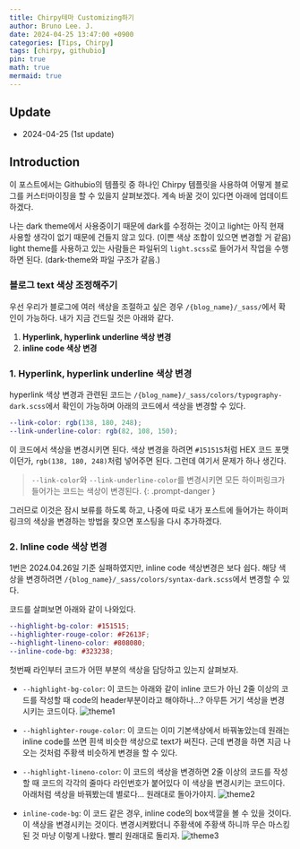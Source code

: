 ```yaml
---
title: Chirpy테마 Customizing하기
author: Bruno Lee. J.
date: 2024-04-25 13:47:00 +0900
categories: [Tips, Chirpy]
tags: [chirpy, githubio]
pin: true
math: true
mermaid: true
---
```


## Update
- 2024-04-25 (1st update)

## Introduction
이 포스트에서는 Githubio의 템플릿 중 하나인 Chirpy 템플릿을 사용하여 어떻게 블로그를 커스터마이징을 할 수 있을지 살펴보겠다. 계속 바꿀 것이 있다면 아래에 업데이트 하겠다.

나는 dark theme에서 사용중이기 때문에 dark를 수정하는 것이고 light는 아직 현재 사용할 생각이 없기 때문에 건들지 않고 있다. (이쁜 색상 조합이 있으면 변경할 거 같음) light theme를 사용하고 있는 사람들은 파일뒤의 `light.scss`로 들어가서 작업을 수행하면 된다. (dark-theme와 파일 구조가 같음.)

### 블로그 text 색상 조정해주기
우선 우리가 블로그에 여러 색상을 조절하고 싶은 경우 `/{blog_name}/_sass/`에서 확인이 가능하다. 내가 지금 건드릴 것은 아래와 같다.
1. **Hyperlink, hyperlink underline 색상 변경**
2. **inline code 색상 변경**

### 1. Hyperlink, hyperlink underline 색상 변경
hyperlink 색상 변경과 관련된 코드는 `/{blog_name}/_sass/colors/typography-dark.scss`에서 확인이 가능하며 아래의 코드에서 색상을 변경할 수 있다.

```scss
--link-color: rgb(138, 180, 248);
--link-underline-color: rgb(82, 108, 150);
```

이 코드에서 색상을 변경시키면 된다. 색상 변경을 하려면 `#151515`처럼 HEX 코드 포맷이던가, `rgb(138, 180, 248)`처럼 넣어주면 된다. 그런데 여기서 문제가 하나 생긴다.
> `--link-color`와 `--link-underline-color`를 변경시키면 모든 하이퍼링크가 들어가는 코드는 색상이 변경된다.
{: .prompt-danger }

그러므로 이것은 잠시 보류를 하도록 하고, 나중에 따로 내가 포스트에 들어가는 하이퍼링크의 색상을 변경하는 방법을 찾으면 포스팅을 다시 추가하겠다.

### 2. Inline code 색상 변경
1번은 2024.04.26일 기준 실패하였지만, inline code 색상변경은 보다 쉽다. 해당 색상을 변경하려면 `/{blog_name}/_sass/colors/syntax-dark.scss`에서 변경할 수 있다.

코드를 살펴보면 아래와 같이 나와있다.

```scss
--highlight-bg-color: #151515;
--highlighter-rouge-color: #F2613F;
--highlight-lineno-color: #808080;
--inline-code-bg: #323238;
```

첫번째 라인부터 코드가 어떤 부분의 색상을 담당하고 있는지 살펴보자.

- `--highlight-bg-color`: 이 코드는 아래와 같이 inline 코드가 아닌 2줄 이상의 코드를 작성할 때 code의 header부분이라고 해야하나...? 아무튼 거기 색상을 변경시키는 코드이다.
![theme1](https://github.com/cotes2020/jekyll-theme-chirpy/assets/62800365/ed92c138-4e48-4d56-8de5-901659eab50f)

- `--highlighter-rouge-color`: 이 코드는 이미 기본색상에서 바꿔놓았는데 원래는 inline code를 쓰면 흰색 비슷한 색상으로 text가 써진다. 근데 변경을 하면 지금 나오는 것처럼 주황색 비슷하게 변경을 할 수 있다.

- `--highlight-lineno-color`: 이 코드의 색상을 변경하면 2줄 이상의 코드를 작성할 때 코드의 각각의 줄마다 라인번호가 붙어있다 이 색상을 변경시키는 코드이다. 아래처럼 색상을 바꿔봤는데 별로다... 원래대로 돌아가야지.
![theme2](https://github.com/cotes2020/jekyll-theme-chirpy/assets/62800365/6f94a8ae-a30c-44b9-a256-5992c82b6fbb)

- `inline-code-bg`: 이 코드 같은 경우, inline code의 box색깔을 볼 수 있을 것이다. 이 색상을 변경시키는 것이다. 변경시켜봤더니 주황색에 주황색 하니까 무슨 마스킹 된 것 마냥 이렇게 나왔다. 빨리 원래대로 돌리자.
![theme3](https://github.com/cotes2020/jekyll-theme-chirpy/assets/62800365/7b07c0d9-5125-4f83-8f24-441f3cba6cc4)


